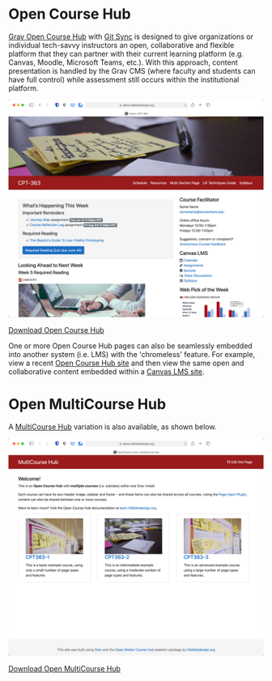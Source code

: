 # Open Course Hub

[Grav Open Course Hub](https://github.com/hibbitts-design/grav-skeleton-course-hub) with [Git Sync](https://github.com/trilbymedia/grav-plugin-git-sync) is designed to give organizations or individual tech-savvy instructors an open, collaborative and flexible platform that they can partner with their current learning platform (e.g. Canvas, Moodle, Microsoft Teams, etc.). With this approach, content presentation is handled by the Grav CMS (where faculty and students can have full control) while assessment still occurs within the institutional platform.

![Open Course Hub](images/coursehub.png)

[Download Open Course Hub](https://github.com/hibbitts-design/grav-skeleton-course-hub/releases/latest/download/grav-skeleton-course-hub.zip ':class=button')

One or more Open Course Hub pages can also be seamlessly embedded into another system (i.e. LMS) with the 'chromeless' feature. For example, view a recent [Open Course Hub site](https://paulhibbitts.net/cmpt-363/193/home) and then view the same open and collaborative content embedded within a [Canvas LMS site](https://canvas.sfu.ca/courses/47119).

# Open MultiCourse Hub

A [MultiCourse Hub](https://demo.hibbittsdesign.org/grav-skeleton-open-matter-multi-course-hub-site/) variation is also available, as shown below.

![Open MultiCourse Hub](images/course-list-page.png)

[Download Open MultiCourse Hub](https://github.com/hibbitts-design/grav-skeleton-multicourse-hub/releases/latest/download/grav-skeleton-multicourse-hub.zip ':class=button')
